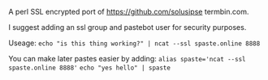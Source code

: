 A perl SSL encrypted port of https://github.com/solusipse termbin.com.

I suggest adding an ssl group and pastebot user for security purposes.

Useage:
`echo "is this thing working?" | ncat --ssl spaste.online 8888`

You can make later pastes easier by adding: `alias spaste='ncat --ssl spaste.online 8888'`
`echo "yes hello" | spaste`
